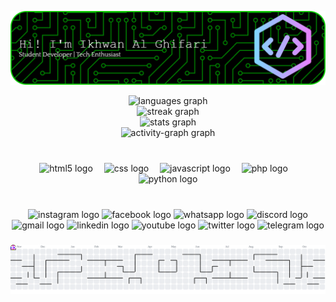 ![Ikhwan Al Ghifari](img/github-header-banner.png)

<div align="center">
  <img src="https://github-readme-stats.vercel.app/api/top-langs?username=1khwannn&locale=en&hide_title=false&layout=compact&card_width=320&langs_count=100&theme=blue-green&hide_border=false" height="400" alt="languages graph" /> <br>
  <img src="https://streak-stats.demolab.com?user=1khwannn&locale=en&mode=daily&theme=blue-green&hide_border=false&border_radius=5" height="200" alt="streak graph" /> <br>
  <img src="https://github-readme-stats.vercel.app/api?username=1khwannn&hide_title=false&hide_rank=false&show_icons=true&include_all_commits=true&count_private=true&disable_animations=false&theme=blue-green&locale=en&hide_border=false" height="400" alt="stats graph" /> <br>
  <img src="https://github-readme-activity-graph.vercel.app/graph?username=1khwannn&theme=github-dark&radius=10&area=true&hide_border=false" height="304" alt="activity-graph graph"  />
</div>

###

<br clear="both">

<div align="center">
  <img src="https://cdn.jsdelivr.net/gh/devicons/devicon/icons/html5/html5-original.svg" height="70" alt="html5 logo"  />
  <img width="10" />
  <img src="https://cdn.jsdelivr.net/gh/devicons/devicon/icons/css3/css3-original.svg" height="70" alt="css logo"  />
  <img width="10" />
  <img src="https://cdn.jsdelivr.net/gh/devicons/devicon/icons/javascript/javascript-original.svg" height="70" alt="javascript logo"  />
  <img width="10" />
  <img src="https://cdn.jsdelivr.net/gh/devicons/devicon/icons/php/php-original.svg" height="70" alt="php logo"  />
  <img width="10" />
  <img src="https://cdn.jsdelivr.net/gh/devicons/devicon/icons/python/python-original.svg" height="70" alt="python logo"  />
</div>

###

<br clear="both">

<div align="center">
  <img src="https://img.shields.io/static/v1?message=Instagram&logo=instagram&label=&color=E4405F&logoColor=white&labelColor=&style=for-the-badge" height="49" alt="instagram logo"  />
  <img src="https://img.shields.io/static/v1?message=Facebook&logo=facebook&label=&color=1877F2&logoColor=white&labelColor=&style=for-the-badge" height="49" alt="facebook logo"  />
  <img src="https://img.shields.io/static/v1?message=Whatsapp&logo=whatsapp&label=&color=25D366&logoColor=white&labelColor=&style=for-the-badge" height="49" alt="whatsapp logo"  />
  <img src="https://img.shields.io/static/v1?message=Discord&logo=discord&label=&color=7289DA&logoColor=white&labelColor=&style=for-the-badge" height="49" alt="discord logo"  />
  <img src="https://img.shields.io/static/v1?message=Gmail&logo=gmail&label=&color=D14836&logoColor=white&labelColor=&style=for-the-badge" height="49" alt="gmail logo"  />
  <img src="https://img.shields.io/static/v1?message=LinkedIn&logo=linkedin&label=&color=0077B5&logoColor=white&labelColor=&style=for-the-badge" height="49" alt="linkedin logo"  />
  <img src="https://img.shields.io/static/v1?message=Youtube&logo=youtube&label=&color=FF0000&logoColor=white&labelColor=&style=for-the-badge" height="49" alt="youtube logo"  />
  <img src="https://img.shields.io/static/v1?message=Twitter&logo=twitter&label=&color=1DA1F2&logoColor=white&labelColor=&style=for-the-badge" height="49" alt="twitter logo"  />
  <img src="https://img.shields.io/static/v1?message=Telegram&logo=telegram&label=&color=2CA5E0&logoColor=white&labelColor=&style=for-the-badge" height="49" alt="telegram logo"  />
</div>

###

<picture>
  <source media="(prefers-color-scheme: dark)" srcset="https://raw.githubusercontent.com/1khwannn/1khwannn/output/pacman-contribution-graph-dark.svg">
  <source media="(prefers-color-scheme: light)" srcset="https://raw.githubusercontent.com/1khwannn/1khwannn/output/pacman-contribution-graph.svg">
  <img alt="pacman contribution graph" src="https://raw.githubusercontent.com/1khwannn/1khwannn/output/pacman-contribution-graph.svg">
</picture>

###